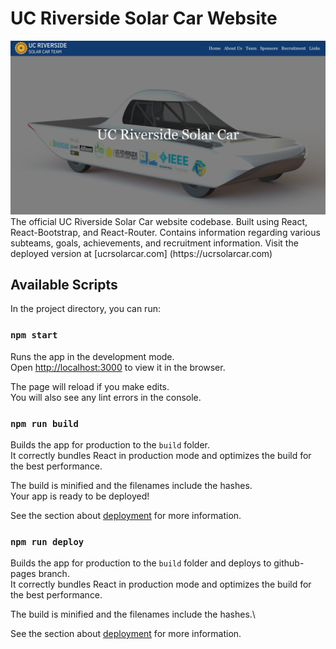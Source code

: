 # UC Riverside Solar Car Website

<img src = "./src/Images/Website.png"/>
The official UC Riverside Solar Car website codebase. Built using React, React-Bootstrap, and React-Router.
Contains information regarding various subteams, goals, achievements, and recruitment information. Visit the deployed 
version at [ucrsolarcar.com] (https://ucrsolarcar.com)

## Available Scripts

In the project directory, you can run:

### `npm start`

Runs the app in the development mode.\
Open [http://localhost:3000](http://localhost:3000) to view it in the browser.

The page will reload if you make edits.\
You will also see any lint errors in the console.

### `npm run build`

Builds the app for production to the `build` folder.\
It correctly bundles React in production mode and optimizes the build for the best performance.

The build is minified and the filenames include the hashes.\
Your app is ready to be deployed!

See the section about [deployment](https://facebook.github.io/create-react-app/docs/deployment) for more information.

### `npm run deploy`

Builds the app for production to the `build` folder and deploys to github-pages branch.\
It correctly bundles React in production mode and optimizes the build for the best performance.

The build is minified and the filenames include the hashes.\

See the section about [deployment](https://github.com/gitname/react-gh-pages) for more information.
